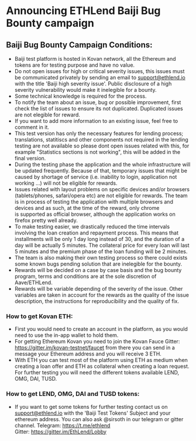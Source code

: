 # Announcing ETHLend Baiji Bug Bounty campaign

## Baiji Bug Bounty Campaign Conditions:

- Baiji test platform is hosted in Kovan network, all the Ethereum and tokens are for testing purpose and have no value. 
- Do not open issues for high or critical severity issues, this issues must be communicated privately by sending an email to support@ethlend.io with the title 'Baiji high severity issue'. Public disclosure of a high severity vulnerability would make it inelegible for a bounty.
- Some technical knowledge is required for the process.
- To notify the team about an issue, bug or possible improvement, first check the list of issues to ensure its not duplicated. Duplicated issues are not elegible for reward.
- If you want to add more information to an existing issue, feel free to comment in it.
- This test version has only the necessary features for lending process; translations, statitiscs and other components not required in the lending testing are not available so please dont open issues related with this, for example "Statistics sections is not working", this will be added in the final version.
- During the testing phase the application and the whole infrastructure will be updated frequently. Because of that, temporary issues that might be caused by shortage of service (i.e. inability to login, application not working ...) will not be eligible for rewards.
- Issues related with layout problems on specific devices and/or browsers (tablets/phones, safari/opera etc) are not eligible for rewards. The team is in process of testing the application with multiple browsers and devices and as such, at the time of the reward, only chrome is supported as official browser, although the application works on firefox pretty well already.
- To make testing easier, we drastically reduced the time intervals involving the loan creation and repayment process. This means that installments will be only 1 day long instead of 30, and the duration of a day will be actually 5 minutes. The collateral price for every loan will last 5 minutes and the premium phase of the loan funding will be 2 minutes.
- The team is also making their own testing process so there could exists some known bugs pending solution that are inelegible for the bounty.
- Rewards will be decided on a case by case basis and the bug bounty program, terms and conditions are at the sole discretion of Aave/ETHLend.
- Rewards will be variable depending of the severity of the issue. Other variables are taken in account for the rewards as the quality of the issue description, the instructions for reproducibility and the quality of fix.


### How to get Kovan ETH:

- First you would need to create an account in the platform, as you would need to use the in-app wallet to hold them. 
- For getting Ethereum Kovan you need to join the Kovan Fauce Gitter: https://gitter.im/kovan-testnet/faucet from there you can send in a message your Ethereum address and you will receive 3 ETH. 
- With ETH you can test most of the platform using ETH as medium when creating a loan offer and ETH as collateral when creating a loan request. For further testing you will need the different tokens available LEND, OMG, DAI, TUSD.

### How to get LEND, OMG, DAI and TUSD tokens:

- If you want to get some tokens for further testing contact us on support@ethlend.io with the 'Baiji Test Tokens' Subject and your ethereum address. You can also ask @sirsoth in our telegram or gitter channel.
Telegram: https://t.me/ethlend
Gitter: https://gitter.im/EthLend/Lobby
